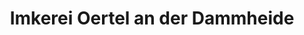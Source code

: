 ---
title: "Imkerei Oertel an der Dammheide"
url: /berlin/imkerei-oertel-an-der-dammheide/
shop: Lebensmittel
---